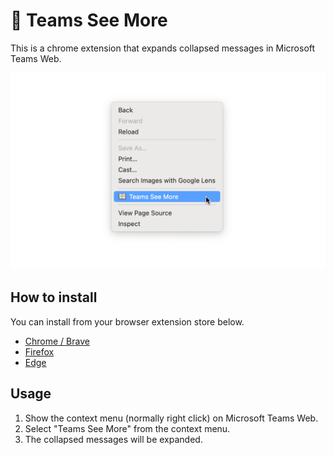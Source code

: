 # 🚀 Teams See More

This is a chrome extension that expands collapsed messages in Microsoft Teams Web.

![Screenshot](./screenshots/1280x800.png)

## How to install

You can install from your browser extension store below.

- [Chrome / Brave](https://chrome.google.com/webstore/detail/teams-see-more/ndnacjlajgpdeahkcooiilheddiabjdc)
- [Firefox](https://addons.mozilla.org/ja/firefox/addon/teams-see-more/)
- [Edge](https://microsoftedge.microsoft.com/addons/detail/teams-see-more/jnghkkghondopbbnnclkbcnapfchiiea)


## Usage

1. Show the context menu (normally right click) on Microsoft Teams Web.
1. Select "Teams See More" from the context menu.
1. The collapsed messages will be expanded.
